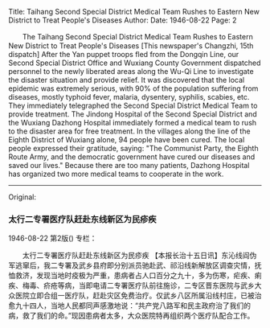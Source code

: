 Title: Taihang Second Special District Medical Team Rushes to Eastern New District to Treat People's Diseases
Author:
Date: 1946-08-22
Page: 2

　　The Taihang Second Special District Medical Team Rushes to Eastern New District to Treat People's Diseases
    [This newspaper's Changzhi, 15th dispatch] After the Yan puppet troops fled from the Dongqin Line, our Second Special District Office and Wuxiang County Government dispatched personnel to the newly liberated areas along the Wu-Qi Line to investigate the disaster situation and provide relief. It was discovered that the local epidemic was extremely serious, with 90% of the population suffering from diseases, mostly typhoid fever, malaria, dysentery, syphilis, scabies, etc. They immediately telegraphed the Second Special District Medical Team to provide treatment. The Jindong Hospital of the Second Special District and the Wuxiang Dazhong Hospital immediately formed a medical team to rush to the disaster area for free treatment. In the villages along the line of the Eighth District of Wuxiang alone, 94 people have been cured. The local people expressed their gratitude, saying: "The Communist Party, the Eighth Route Army, and the democratic government have cured our diseases and saved our lives." Because there are too many patients, Dazhong Hospital has organized two more medical teams to cooperate in the work.



<hr /> 

Original: 


### 太行二专署医疗队赶赴东线新区为民疹疾

1946-08-22
第2版()
专栏：

　　太行二专署医疗队赶赴东线新区为民疹疾
    【本报长治十五日讯】东沁线阎伪军逃窜后，我二专署及武乡县府即分别派员驰赴武、祁沿线新解放区调查灾情，抚恤救济，发现当地时疫极为严重，患病者占人口百分之九十，多为伤寒，疟疾、痢疾、梅毒、疥疮等病，当即电请二专署医疗队前往施诊，二专区晋东医院与武乡大众医院立即合组一医疗队，赶赴灾区免费治疗。仅武乡八区所属沿线村庄，已被治愈九十四人，当地人民都同声感激地说：“共产党八路军和民主政府治了我们的病，救了我们的命。”现因患病者太多，大众医院特再组织两个医疗队配合工作。
